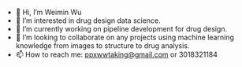 - 👋 Hi, I’m Weimin Wu
- 👀 I’m interested in drug design data science.
- 🌱 I’m currently working on pipeline development for drug design.
- 💞️ I’m looking to collaborate on any projects using machine learning knowledge from images to structure to drug analysis.
- 📫 How to reach me: ppxwwtaking@gmail.com or 3018321184

<!---
ppxwwtaking/ppxwwtaking is a ✨ special ✨ repository because its `README.md` (this file) appears on your GitHub profile.
You can click the Preview link to take a look at your changes.
--->
